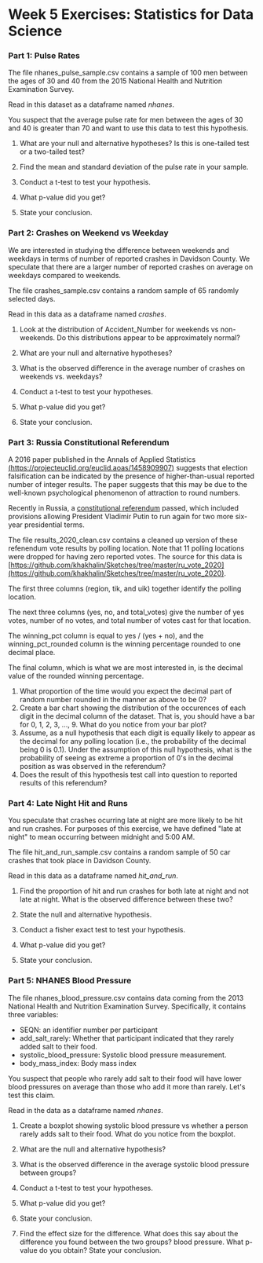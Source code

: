 # Week 5 Exercises: Statistics for Data Science

### Part 1: Pulse Rates
The file nhanes_pulse_sample.csv contains a sample of 100 men between the ages of 30 and 40 from the 2015 National Health and Nutrition Examination Survey.

Read in this dataset as a dataframe named *nhanes*.

You suspect that the average pulse rate for men between the ages of 30 and 40 is greater than 70 and want to use this data to test this hypothesis.

1. What are your null and alternative hypotheses? Is this is one-tailed test or a two-tailed test?

2. Find the mean and standard deviation of the pulse rate in your sample.

3. Conduct a t-test to test your hypothesis.

4. What p-value did you get?

5. State your conclusion.

### Part 2: Crashes on Weekend vs Weekday 
We are interested in studying the difference between weekends and weekdays in terms of number of reported crashes in Davidson County. We speculate that there are a larger number of reported crashes on average on weekdays compared to weekends.

The file crashes_sample.csv contains a random sample of 65 randomly selected days.

Read in this data as a dataframe named *crashes*.

1. Look at the distribution of Accident_Number for weekends vs non-weekends. Do this distributions appear to be approximately normal?

2. What are your null and alternative hypotheses?

3. What is the observed difference in the average number of crashes on weekends vs. weekdays?

4. Conduct a t-test to test your hypotheses.

5. What p-value did you get?

6. State your conclusion.

### Part 3: Russia Constitutional Referendum

A 2016 paper published in the Annals of Applied Statistics [(https://projecteuclid.org/euclid.aoas/1458909907)](https://projecteuclid.org/euclid.aoas/1458909907)  suggests that election falsification can be indicated by the presence of higher-than-usual reported number of integer results. The paper suggests that this may be due to the well-known psychological phenomenon of attraction to round numbers.

Recently in Russia, a [constitutional referendum](https://en.wikipedia.org/wiki/2020_Russian_constitutional_referendum) passed, which included provisions allowing President Vladimir Putin to run again for two more six-year presidential terms.

The file results_2020_clean.csv contains a cleaned up version of these refenendum vote results by polling location. Note that 11 polling locations were dropped for having zero reported votes. The source for this data is [https://github.com/khakhalin/Sketches/tree/master/ru_vote_2020](https://github.com/khakhalin/Sketches/tree/master/ru_vote_2020).

The first three columns (region, tik, and uik) together identify the polling location.

The next three columns (yes, no, and total_votes) give the number of yes votes, number of no votes, and total number of votes cast for that location.

The winning_pct column is equal to yes / (yes + no), and the winning_pct_rounded column is the winning percentage rounded to one decimal place.

The final column, which is what we are most interested in, is the decimal value of the rounded winning percentage.

1. What proportion of the time would you expect the decimal part of random number rounded in the manner as above to be 0?
2. Create a bar chart showing the distribution of the occurences of each digit in the decimal column of the dataset. That is, you should have a bar for 0, 1, 2, 3, ..., 9. What do you notice from your bar plot?
3. Assume, as a null hypothesis that each digit is equally likely to appear as the decimal for any polling location (i.e., the probability of the decimal being 0 is 0.1). Under the assumption of this null hypothesis, what is the probability of seeing as extreme a proportion of 0's in the decimal position as was observed in the referendum?
4. Does the result of this hypothesis test call into question to reported results of this referendum?

### Part 4: Late Night Hit and Runs
You speculate that crashes ocurring late at night are more likely to be hit and run crashes. For purposes of this exercise, we have defined "late at night" to mean occurring between midnight and 5:00 AM.

The file hit_and_run_sample.csv contains a random sample of 50 car crashes that took place in Davidson County.

Read in this data as a dataframe named *hit_and_run*.

1. Find the proportion of hit and run crashes for both late at night and not late at night. What is the observed difference between these two?

2. State the null and alternative hypothesis.

3. Conduct a fisher exact test to test your hypothesis.

4. What p-value did you get?

5. State your conclusion.

### Part 5: NHANES Blood Pressure 
The file nhanes_blood_pressure.csv contains data coming from the 2013 National Health and Nutrition Examination Survey. Specifically, it contains three variables:

* SEQN: an identifier number per participant
* add_salt_rarely: Whether that participant indicated that they rarely added salt to their food.
* systolic_blood_pressure: Systolic blood pressure measurement.
* body_mass_index: Body mass index

You suspect that people who rarely add salt to their food will have lower blood pressures on average than those who add it more than rarely. Let's test this claim.

Read in the data as a dataframe named *nhanes*.

1. Create a boxplot showing systolic blood pressure vs whether a person rarely adds salt to their food. What do you notice from the boxplot. 

2. What are the null and alternative hypothesis?

3. What is the observed difference in the average systolic blood pressure between groups?

4. Conduct a t-test to test your hypotheses.

5. What p-value did you get?

6. State your conclusion.

7. Find the effect size for the difference. What does this say about the difference you found between the two groups?
 blood pressure. What p-value do you obtain? State your conclusion.
